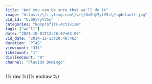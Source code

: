 ```yaml
---
title: "And you can be sure that we'll do it"
image: "https:\/\/i.ytimg.com\/vi\/Uv0Uy7ytV5s\/hqdefault.jpg"
vid_id: "Uv0Uy7ytV5s"
categories: "Nonprofits-Activism"
tags: ["we'll"]
date: "2021-10-01T12:26:47+03:00"
vid_date: "2014-12-13T20:49:46Z"
duration: "PT4S"
viewcount: "331"
likeCount: "1"
dislikeCount: "0"
channel: "Placido Domingo"
---
```

{% raw %}{% endraw %}
